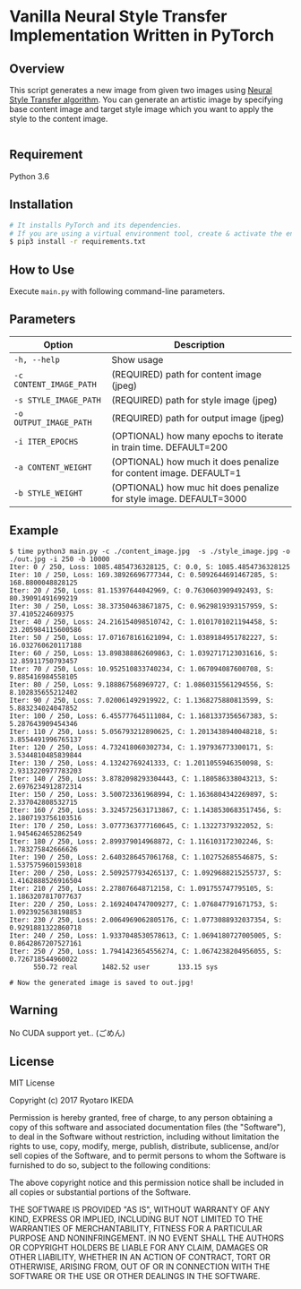 # Vanilla Neural Style Transfer Implementation Written in PyTorch
## Overview
This script generates a new image from given two images using [Neural Style Transfer algorithm](https://arxiv.org/abs/1508.06576).
You can generate an artistic image by specifying base content image and target style image which you want to apply the style to the content image.

![]()

## Requirement
Python 3.6

## Installation
```bash
# It installs PyTorch and its dependencies.
# If you are using a virtual environment tool, create & activate the environment beforehand.
$ pip3 install -r requirements.txt
```

## How to Use
Execute `main.py` with following command-line parameters.


## Parameters

| Option | Description |
| ------ | ----------- |
| `-h, --help` | Show usage |
| `-c CONTENT_IMAGE_PATH` |  (REQUIRED) path for content image (jpeg) |
| `-s STYLE_IMAGE_PATH` | (REQUIRED) path for style image (jpeg) |
| `-o OUTPUT_IMAGE_PATH` |  (REQUIRED) path for output image (jpeg) |
| `-i ITER_EPOCHS` |  (OPTIONAL) how many epochs to iterate in train time. DEFAULT=200 |
| `-a CONTENT_WEIGHT` | (OPTIONAL) how much it does penalize for content image. DEFAULT=1 |
| `-b STYLE_WEIGHT` | (OPTIONAL) how muc hit does penalize for style image. DEFAULT=3000|

## Example
```
$ time python3 main.py -c ./content_image.jpg  -s ./style_image.jpg -o ./out.jpg -i 250 -b 10000
Iter: 0 / 250, Loss: 1085.4854736328125, C: 0.0, S: 1085.4854736328125
Iter: 10 / 250, Loss: 169.38926696777344, C: 0.5092644691467285, S: 168.8800048828125
Iter: 20 / 250, Loss: 81.15397644042969, C: 0.7630603909492493, S: 80.39091491699219
Iter: 30 / 250, Loss: 38.373504638671875, C: 0.9629819393157959, S: 37.4105224609375
Iter: 40 / 250, Loss: 24.216154098510742, C: 1.0101701021194458, S: 23.205984115600586
Iter: 50 / 250, Loss: 17.071678161621094, C: 1.0389184951782227, S: 16.032760620117188
Iter: 60 / 250, Loss: 13.898388862609863, C: 1.0392717123031616, S: 12.85911750793457
Iter: 70 / 250, Loss: 10.952510833740234, C: 1.067094087600708, S: 9.885416984558105
Iter: 80 / 250, Loss: 9.188867568969727, C: 1.0860315561294556, S: 8.102835655212402
Iter: 90 / 250, Loss: 7.020061492919922, C: 1.1368275880813599, S: 5.883234024047852
Iter: 100 / 250, Loss: 6.455777645111084, C: 1.1681337356567383, S: 5.287643909454346
Iter: 110 / 250, Loss: 5.056793212890625, C: 1.2013438940048218, S: 3.8554491996765137
Iter: 120 / 250, Loss: 4.732418060302734, C: 1.197936773300171, S: 3.5344810485839844
Iter: 130 / 250, Loss: 4.13242769241333, C: 1.2011055946350098, S: 2.9313220977783203
Iter: 140 / 250, Loss: 3.8782098293304443, C: 1.180586338043213, S: 2.6976234912872314
Iter: 150 / 250, Loss: 3.500723361968994, C: 1.1636804342269897, S: 2.337042808532715
Iter: 160 / 250, Loss: 3.3245725631713867, C: 1.1438530683517456, S: 2.1807193756103516
Iter: 170 / 250, Loss: 3.0777363777160645, C: 1.13227379322052, S: 1.9454624652862549
Iter: 180 / 250, Loss: 2.899379014968872, C: 1.116103172302246, S: 1.783275842666626
Iter: 190 / 250, Loss: 2.6403286457061768, C: 1.102752685546875, S: 1.5375759601593018
Iter: 200 / 250, Loss: 2.5092577934265137, C: 1.0929688215255737, S: 1.4162888526916504
Iter: 210 / 250, Loss: 2.278076648712158, C: 1.091755747795105, S: 1.1863207817077637
Iter: 220 / 250, Loss: 2.1692404747009277, C: 1.076847791671753, S: 1.0923925638198853
Iter: 230 / 250, Loss: 2.0064969062805176, C: 1.0773088932037354, S: 0.9291881322860718
Iter: 240 / 250, Loss: 1.9337048530578613, C: 1.0694180727005005, S: 0.8642867207527161
Iter: 250 / 250, Loss: 1.7941423654556274, C: 1.0674238204956055, S: 0.726718544960022
      550.72 real      1482.52 user       133.15 sys

# Now the generated image is saved to out.jpg!
```

## Warning
No CUDA support yet.. (ごめん)

## License
MIT License

Copyright (c) 2017 Ryotaro IKEDA

Permission is hereby granted, free of charge, to any person obtaining a copy
of this software and associated documentation files (the "Software"), to deal
in the Software without restriction, including without limitation the rights
to use, copy, modify, merge, publish, distribute, sublicense, and/or sell
copies of the Software, and to permit persons to whom the Software is
furnished to do so, subject to the following conditions:

The above copyright notice and this permission notice shall be included in all
copies or substantial portions of the Software.

THE SOFTWARE IS PROVIDED "AS IS", WITHOUT WARRANTY OF ANY KIND, EXPRESS OR
IMPLIED, INCLUDING BUT NOT LIMITED TO THE WARRANTIES OF MERCHANTABILITY,
FITNESS FOR A PARTICULAR PURPOSE AND NONINFRINGEMENT. IN NO EVENT SHALL THE
AUTHORS OR COPYRIGHT HOLDERS BE LIABLE FOR ANY CLAIM, DAMAGES OR OTHER
LIABILITY, WHETHER IN AN ACTION OF CONTRACT, TORT OR OTHERWISE, ARISING FROM,
OUT OF OR IN CONNECTION WITH THE SOFTWARE OR THE USE OR OTHER DEALINGS IN THE
SOFTWARE.